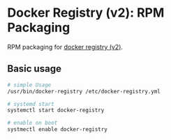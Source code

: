 # Docker Registry (v2): RPM Packaging

RPM packaging for [docker registry (v2)](https://github.com/docker/distribution).

## Basic usage
```sh
# simple Usage
/usr/bin/docker-registry /etc/docker-registry.yml

# systemd start
systemctl start docker-registry

# enable on boot
systmectl enable docker-registry
```
